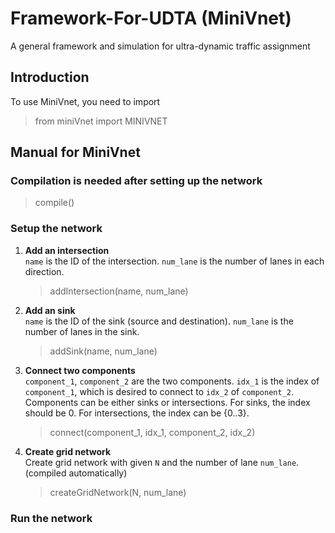 # Framework-For-UDTA (MiniVnet)
A general framework and simulation for ultra-dynamic traffic assignment

## Introduction
To use MiniVnet, you need to import
> from miniVnet import MINIVNET

## Manual for MiniVnet
### Compilation is needed after setting up the network
> compile()

### Setup the network
1. **Add an intersection**  
    `name` is the ID of the intersection. `num_lane` is the number of lanes in each direction.  
    > addIntersection(name, num_lane)

1. **Add an sink**  
    `name` is the ID of the sink (source and destination). `num_lane` is the number of lanes in the sink.  
    > addSink(name, num_lane)
    
1. **Connect two components**  
    `component_1`, `component_2` are the two components. `idx_1` is the index of `component_1`, which is desired to connect to `idx_2` of `component_2`.
    Components can be either sinks or intersections.
    For sinks, the index should be 0.
    For intersections, the index can be {0..3}.  
    > connect(component_1, idx_1, component_2, idx_2)
    
1. **Create grid network**  
    Create grid network with given `N` and the number of lane `num_lane`. (compiled automatically)  
    > createGridNetwork(N, num_lane)
    
### Run the network
